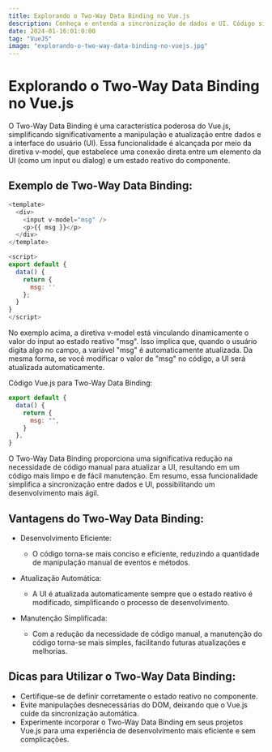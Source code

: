 ```yaml
---
title: Explorando o Two-Way Data Binding no Vue.js
description: Conheça e entenda a sincronização de dados e UI. Código simples para um desenvolvimento ágil.
date: 2024-01-16:01:0:00
tag: "VueJS"
image: "explorando-o-two-way-data-binding-no-vuejs.jpg"
---
```


# Explorando o Two-Way Data Binding no Vue.js

O Two-Way Data Binding é uma característica poderosa do Vue.js, simplificando significativamente a manipulação e atualização entre dados e a interface do usuário (UI). Essa funcionalidade é alcançada por meio da diretiva v-model, que estabelece uma conexão direta entre um elemento da UI (como um input ou dialog) e um estado reativo do componente.

## Exemplo de Two-Way Data Binding:

```js
<template>
  <div>
    <input v-model="msg" />
    <p>{{ msg }}</p>
  </div>
</template>

<script>
export default {
  data() {
    return {
      msg: ''
    };
  }
}
</script>
```

No exemplo acima, a diretiva v-model está vinculando dinamicamente o valor do input ao estado reativo "msg". Isso implica que, quando o usuário digita algo no campo, a variável "msg" é automaticamente atualizada. Da mesma forma, se você modificar o valor de "msg" no código, a UI será atualizada automaticamente.

Código Vue.js para Two-Way Data Binding:

```js
export default {
  data() {
    return {
      msg: "",
    }
  },
}
```

O Two-Way Data Binding proporciona uma significativa redução na necessidade de código manual para atualizar a UI, resultando em um código mais limpo e de fácil manutenção. Em resumo, essa funcionalidade simplifica a sincronização entre dados e UI, possibilitando um desenvolvimento mais ágil.

## Vantagens do Two-Way Data Binding:

- Desenvolvimento Eficiente:

  - O código torna-se mais conciso e eficiente, reduzindo a quantidade de manipulação manual de eventos e métodos.

- Atualização Automática:

  - A UI é atualizada automaticamente sempre que o estado reativo é modificado, simplificando o processo de desenvolvimento.

- Manutenção Simplificada:
  - Com a redução da necessidade de código manual, a manutenção do código torna-se mais simples, facilitando futuras atualizações e melhorias.

## Dicas para Utilizar o Two-Way Data Binding:

- Certifique-se de definir corretamente o estado reativo no componente.
- Evite manipulações desnecessárias do DOM, deixando que o Vue.js cuide da sincronização automática.
- Experimente incorporar o Two-Way Data Binding em seus projetos Vue.js para uma experiência de desenvolvimento mais eficiente e sem complicações.

